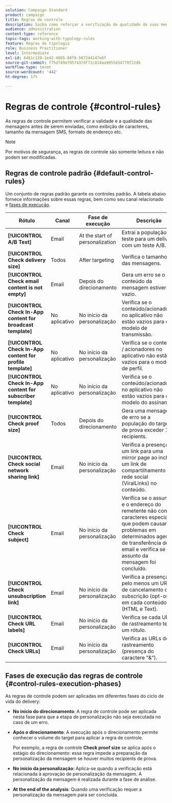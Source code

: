```yaml
---
solution: Campaign Standard
product: campaign
title: Regras de controle
description: Saiba como reforçar a verificação de qualidade de suas mensagens com regras de controle.
audience: administration
content-type: reference
topic-tags: working-with-typology-rules
feature: Regras de tipologia
role: Business Practitioner
level: Intermediate
exl-id: 6461c128-1e42-4685-88f8-507244147e6f
source-git-commit: f75df49e7957437df72c814aa9055d34770f22d6
workflow-type: tm+mt
source-wordcount: '442'
ht-degree: 17%

---
```


# Regras de controle {#control-rules}

As regras de controle permitem verificar a validade e a qualidade das mensagens antes de serem enviadas, como exibição de caracteres, tamanho da mensagem SMS, formato de endereço etc.

>[!NOTE]
>
>Por motivos de segurança, as regras de controle são somente leitura e não podem ser modificadas.

## Regras de controle padrão {#default-control-rules}

Um conjunto de regras padrão garante os controles padrão. A tabela abaixo fornece informações sobre essas regras, bem como seu canal relacionado e [fases de execução](#control-rules-execution-phases).

| Rótulo | Canal  | Fase de execução | Descrição |
|---------|----------|---------|---------|
| **[!UICONTROL A/B Test]** | Email | At the start of personalization | Extrai a população de teste para um delivery com um teste A/B. |
| **[!UICONTROL Check delivery size]** | Todos | After targeting | Verifica o tamanho das mensagens. |
| **[!UICONTROL Check email content is not empty]** | Email | Depois do direcionamento | Gera um erro se o conteúdo da mensagem estiver vazio. |
| **[!UICONTROL Check In-App content for broadcast template]** | No aplicativo | No início da personalização | Verifica se o conteúdo/acionadores no aplicativo não estão vazios para o modelo de transmissão. |
| **[!UICONTROL Check In-App content for profile template]** | No aplicativo | No início da personalização | Verifica se o conteúdo / acionadores no aplicativo não estão vazios para o modelo de perfil. |
| **[!UICONTROL Check In-App content for subscriber template]** | No aplicativo | No início da personalização | Verifica se o conteúdo/acionadores no aplicativo não estão vazios para o modelo do assinante. |
| **[!UICONTROL Check proof size]** | Todos | Depois do direcionamento | Gera uma mensagem de erro se a população do target de prova exceder 100 recipients. |
| **[!UICONTROL Check social network sharing link]** | Email | No início da personalização | Verifica a presença de um link para uma mirror page ao incluir um link de compartilhamento de rede social (ViralLinks) no conteúdo. |
| **[!UICONTROL Check subject]** | Email | No início da personalização | Verifica se o assunto e o endereço do remetente não contêm caracteres especiais que podem causar problemas em determinados agentes de transferência de email e verifica se o assunto da mensagem foi concluído. |
| **[!UICONTROL Check unsubscription link]** | Email | No início da personalização | Verifica a presença de pelo menos um URL de cancelamento de subscrição (opt-out) em cada conteúdo (HTML e Text). |
| **[!UICONTROL Check URL labels]** | Email | No início da personalização | Verifica se cada URL de rastreamento tem um rótulo. |
| **[!UICONTROL Check URLs]** | Email | No início da personalização | Verifica as URLs de rastreamento (presença do caractere &quot;&amp;&quot;). |

## Fases de execução das regras de controle {#control-rules-execution-phases}

As regras de controle podem ser aplicadas em diferentes fases do ciclo de vida do delivery:

* **No início do direcionamento**: A regra de controle pode ser aplicada nesta fase para que a etapa de personalização não seja executada no caso de um erro.

* **Após o direcionamento**: A execução após o direcionamento permite conhecer o volume do target para aplicar a regra de controle.

   Por exemplo, a regra de controle **Check proof size** se aplica após o estágio do direcionamento: essa regra impede a preparação da personalização da mensagem se houver muitos recipients de prova.

* **No início da personalização**: Aplica-se quando a verificação está relacionada à aprovação de personalização da mensagem. A personalização da mensagem é realizada durante a fase de análise.

* **At the end of the analysis**: Quando uma verificação requer a personalização da mensagem para ser concluída.
